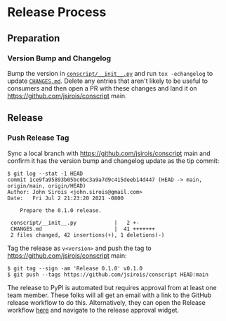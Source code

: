 # Release Process

## Preparation

### Version Bump and Changelog

Bump the version in [`conscript/__init__.py`](conscript/__init__.py) and
run `tox -echangelog` to update [`CHANGES.md`](CHANGES.md). Delete any entries that aren't likely
to be useful to consumers and then open a PR with these changes and land it on
https://github.com/jsirois/conscript main.

## Release

### Push Release Tag

Sync a local branch with https://github.com/jsirois/conscript main and confirm it has
the version bump and changelog update as the tip commit:

```
$ git log --stat -1 HEAD
commit 1ce9fa95893b05bc0bc3a9a7d9c415deeb14d447 (HEAD -> main, origin/main, origin/HEAD)
Author: John Sirois <john.sirois@gmail.com>
Date:   Fri Jul 2 21:23:20 2021 -0800

    Prepare the 0.1.0 release.

 conscript/__init__.py            |   2 +-
 CHANGES.md                       |  41 +++++++
 2 files changed, 42 insertions(+), 1 deletions(-)
```

Tag the release as `v<version>` and push the tag to
https://github.com/jsirois/conscript main:

```
$ git tag --sign -am 'Release 0.1.0' v0.1.0
$ git push --tags https://github.com/jsirois/conscript HEAD:main
```

The release to PyPI is automated but requires approval from at least one team member. These
folks will all get an email with a link to the GitHub release workflow to do this. Alternatively,
they can open the Release workflow
[here](https://github.com/jsirois/conscript/actions?query=workflow%3ARelease) and
navigate to the release approval widget.


